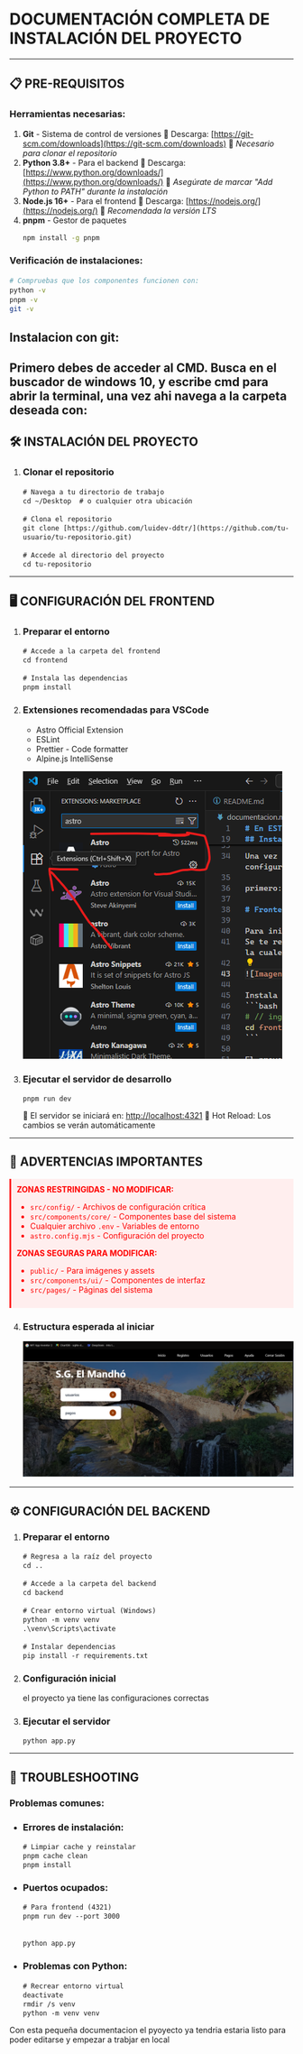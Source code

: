 # DOCUMENTACIÓN COMPLETA DE INSTALACIÓN DEL PROYECTO
---
## 📋 PRE-REQUISITOS
### Herramientas necesarias:
1.  **Git** - Sistema de control de versiones
    🔗 Descarga: [https://git-scm.com/downloads](https://git-scm.com/downloads)
    📌 *Necesario para clonar el repositorio*
2.  **Python 3.8+** - Para el backend
    🔗 Descarga: [https://www.python.org/downloads/](https://www.python.org/downloads/)
    📌 *Asegúrate de marcar "Add Python to PATH" durante la instalación*
3.  **Node.js 16+** - Para el frontend
    🔗 Descarga: [https://nodejs.org/](https://nodejs.org/)
    📌 *Recomendada la versión LTS*
4.  **pnpm** - Gestor de paquetes
    ```bash
    npm install -g pnpm
    ```

### Verificación de instalaciones:
```bash
# Compruebas que los componentes funcionen con:
python -v
pnpm -v
git -v
```

## Instalacion con git:
Primero debes de acceder al CMD. Busca en el buscador de windows 10, y escribe cmd para abrir la terminal, una vez ahi navega a la carpeta deseada con:
---
## 🛠️ INSTALACIÓN DEL PROYECTO
1.  ### Clonar el repositorio

    ```
    # Navega a tu directorio de trabajo
    cd ~/Desktop  # o cualquier otra ubicación

    # Clona el repositorio
    git clone [https://github.com/luidev-ddtr/](https://github.com/tu-usuario/tu-repositorio.git)

    # Accede al directorio del proyecto
    cd tu-repositorio
    ```

---
## 🖥️ CONFIGURACIÓN DEL FRONTEND
1.  ### Preparar el entorno

    ```
    # Accede a la carpeta del frontend
    cd frontend

    # Instala las dependencias
    pnpm install
    ```

2.  ### Extensiones recomendadas para VSCode
    * Astro Official Extension
    * ESLint
    * Prettier - Code formatter
    * Alpine.js IntelliSense

    ![imagen inicio](documentacion_img/extencion.png)

3.  ### Ejecutar el servidor de desarrollo

    ```
    pnpm run dev
    ```

    🔹 El servidor se iniciará en: <http://localhost:4321>
    🔹 Hot Reload: Los cambios se verán automáticamente

---
## 🚨 ADVERTENCIAS IMPORTANTES
<div style="color: red; background: #ffeeee; padding: 10px; border-left: 3px solid red; margin: 10px 0;">
    <strong>ZONAS RESTRINGIDAS - NO MODIFICAR:</strong>
    <ul>
        <li><code>src/config/</code> - Archivos de configuración crítica</li>
        <li><code>src/components/core/</code> - Componentes base del sistema</li>
        <li>Cualquier archivo <code>.env</code> - Variables de entorno</li>
        <li><code>astro.config.mjs</code> - Configuración del proyecto</li>
    </ul>
    <strong>ZONAS SEGURAS PARA MODIFICAR:</strong>
    <ul>
        <li><code>public/</code> - Para imágenes y assets</li>
        <li><code>src/components/ui/</code> - Componentes de interfaz</li>
        <li><code>src/pages/</code> - Páginas del sistema</li>
    </ul>
</div>

4.  ### Estructura esperada al iniciar
    ![imagen inicio](documentacion_img/indexSucces.png)

---
## ⚙️ CONFIGURACIÓN DEL BACKEND
1.  ### Preparar el entorno

    ```
    # Regresa a la raíz del proyecto
    cd ..

    # Accede a la carpeta del backend
    cd backend

    # Crear entorno virtual (Windows)
    python -m venv venv
    .\venv\Scripts\activate

    # Instalar dependencias
    pip install -r requirements.txt
    ```

2.  ### Configuración inicial
    el proyecto ya tiene las configuraciones correctas 

3.  ### Ejecutar el servidor

    ```
    python app.py
    ```

---
## 📌 TROUBLESHOOTING
### Problemas comunes:
* ### Errores de instalación:

    ```
    # Limpiar cache y reinstalar
    pnpm cache clean
    pnpm install
    ```

* ### Puertos ocupados:

    ```
    # Para frontend (4321)
    pnpm run dev --port 3000


    python app.py
    ```

* ### Problemas con Python:
    ```
    # Recrear entorno virtual
    deactivate
    rmdir /s venv
    python -m venv venv
    ```



Con esta pequeña documentacion el pyoyecto ya tendria estaria listo para poder editarse y empezar a trabjar en local 




